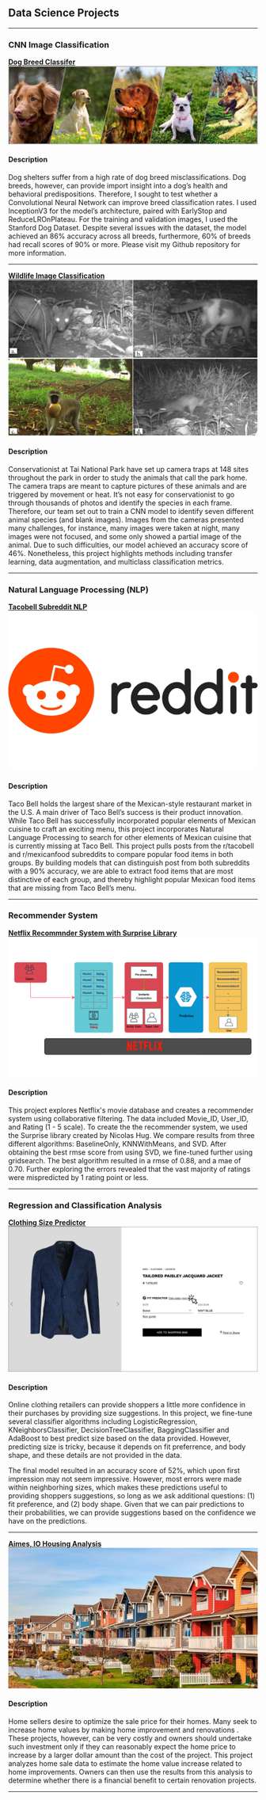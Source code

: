 ## Data Science Projects

---

### CNN Image Classification 

[**Dog Breed Classifer**](https://github.com/lgonzal6/dog_breed_classifier)
<img src="images/dog_collage2.png?raw=true"/>

#### Description
Dog shelters suffer from a high rate of dog breed misclassifications. Dog breeds, however, can provide import insight into a dog’s health and behavioral predispositions. Therefore, I sought to test whether a Convolutional Neural Network can improve breed classification rates. I used InceptionV3 for the model’s architecture, paired with EarlyStop and ReduceLROnPlateau. For the training and validation images, I used the Stanford Dog Dataset. Despite several issues with the dataset, the model achieved an 86% accuracy across all breeds, furthermore, 60% of breeds had recall scores of 90% or more. Please visit my Github repository for more information.


---
[**Wildlife Image Classification**](https://github.com/lgonzal6/Wildlife_Image_Classification)
<img src="images/wild_life2.jpeg?raw=true"/>

#### Description
Conservationist at Tai National Park have set up camera traps at 148 sites throughout the park in order to study the animals that call the park home. The camera traps are meant to capture pictures of these animals and are triggered by movement or heat. It’s not easy for conservationist to go through thousands of photos and identify the species in each frame. Therefore, our team set out to train a CNN model to identify seven different animal species (and blank images). Images from the cameras presented many challenges, for instance, many images were taken at night, many images were not focused, and some only showed a partial image of the animal. Due to such difficulties, our model achieved an accuracy score of 46%. Nonetheless, this project highlights methods including transfer learning, data augmentation, and multiclass classification metrics.


---
### Natural Language Processing (NLP)

[**Tacobell Subreddit NLP**](https://github.com/lgonzal6/tacobell_reddit_nlp)
<img src="images/reddit.jpeg?raw=true"/>

#### Description
Taco Bell holds the largest share of the Mexican-style restaurant market in the U.S. A main driver of Taco Bell’s success is their product innovation. While Taco Bell has successfully incorporated popular elements of Mexican cuisine to craft an exciting menu, this project incorporates Natural Language Processing to search for other elements of Mexican cuisine that is currently missing at Taco Bell. This project pulls posts from the r/tacobell and r/mexicanfood subreddits to compare popular food items in both groups. By building models that can distinguish post from both subreddits with a 90% accuracy, we are able to extract food items that are most distinctive of each group, and thereby highlight popular Mexican food items that are missing from Taco Bell’s menu. 

---
### Recommender System

[**Netflix Recommnder System with Surprise Library**](https://github.com/lgonzal6/netflix_recommender_surprise)
<img src="images/recommend.jpg?raw=true"/>

#### Description
This project explores Netflix's movie database and creates a recommender system using collaborative filtering. The data included Movie_ID, User_ID, and Rating (1 - 5 scale). To create the the recommender system, we used the Surprise library created by Nicolas Hug. We compare results from three different algorithms: BaselineOnly, KNNWithMeans, and SVD. After obtaining the best rmse score from using SVD, we fine-tuned further using gridsearch. The best algorithm resulted in a rmse of 0.88, and a mae of 0.70. Further exploring the errors revealed that the vast majority of ratings were mispredicted by 1 rating point or less. 

---
### Regression and Classification Analysis

[**Clothing Size Predictor**](https://github.com/lgonzal6/clothes_size_prediction)
<img src="images/clothes.jpeg?raw=true"/>

#### Description 

Online clothing retailers can provide shoppers a little more confidence in their purchases by providing size suggestions. In this project, we fine-tune several classifier algorithms including LogisticRegression, KNeighborsClassifier, DecisionTreeClassifier, BaggingClassifier and AdaBoost to best predict size based on the data provided. However, predicting size is tricky, because it depends on fit preferrence, and body shape, and these details are not provided in the data. 

The final model resulted in an accuracy score of 52%, which upon first impression may not seem impressive. However, most errors were made within neighborhing sizes, which makes these predictions useful to providing shoppers suggestions, so long as we ask additional questions: (1) fit preference, and (2) body shape. Given that we can pair predictions to their probabilities, we can provide suggestions based on the confidence we have on the predictions. 

---

[**Aimes, IO Housing Analysis**](https://github.com/lgonzal6/aimes_iowa_housing)
<img src="images/housing.jpeg?raw=true"/>

#### Description 

Home sellers desire to optimize the sale price for their homes. Many seek to increase home values by making home improvement and renovations . These projects, however, can be very costly and owners should undertake such investment only if they can reasonably expect the home price to increase by a larger dollar amount than the cost of the project. This project analyzes home sale data to estimate the home value increase related to home improvements. Owners can then use the results from this analysis to determine whether there is a financial benefit to certain renovation projects.

---

